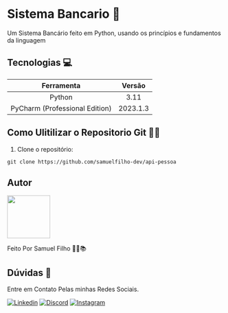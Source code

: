 # Sistema Bancario 🏦

Um Sistema Bancário feito em Python, usando os princípios e fundamentos da linguagem


## Tecnologias  💻

|           Ferramenta            |  Versão  |
|:-------------------------------:|:--------:|
|             Python              |   3.11   |
| PyCharm  (Professional Edition) | 2023.1.3 |

## Como Ulitilizar o Repositorio Git 👨‍💻

1. Clone o repositório:

~~~git
git clone https://github.com/samuelfilho-dev/api-pessoa
~~~

## Autor 

<a href="https://www.linkedin.com/in/samuel-filho-981b2b196/">
 <img src="https://avatars.githubusercontent.com/u/81279868?v=4" width="100px;" alt=""/>
 <br /></a></a>

Feito Por Samuel Filho 👨‍💻📚

## Dúvidas 💬

Entre em Contato Pelas minhas Redes Sociais.

[![Linkedin](https://img.shields.io/badge/LinkedIn-%230077B5.svg?logo=linkedin&logoColor=white)](https://www.linkedin.com/in/samuel-filho-981b2b196/)
[![Discord](https://img.shields.io/badge/Discord-%235865F2.svg?&logo=discord&logoColor=white)](https://discord.gg/EHN5jsNUSk)
[![Instagram](https://img.shields.io/badge/Instagram-%23E4405F.svg?&logo=Instagram&logoColor=white)](https://www.instagram.com/_samuel.filho_/)



